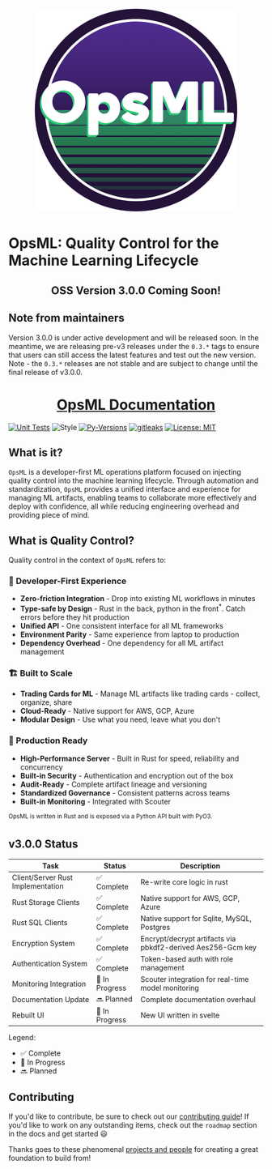 <h1 align="center">
  <br>
  <img src="https://github.com/demml/opsml/blob/main/images/opsml-logo.png?raw=true"  width="400" height="400" alt="opsml logo"/>
  <br>
</h1>

# OpsML: Quality Control for the Machine Learning Lifecycle

<h2 align="center">OSS Version 3.0.0 Coming Soon!</h2>

## **Note from maintainers**

Version 3.0.0 is under active development and will be released soon. In the meantime, we are releasing pre-v3 releases under the `0.3.*` tags to ensure that users can still access the latest features and test out the new version. Note - the `0.3.*` releases are not stable and are subject to change until the final release of v3.0.0.

<h1 align="center"><a href="https://demml.github.io/opsml/">OpsML Documentation</h1>

[![Unit Tests](https://github.com/demml/opsml/actions/workflows/lint-unit-tests.yml/badge.svg)](https://github.com/demml/opsml/actions/workflows/lint-unit-tests.yml)
![Style](https://img.shields.io/badge/code%20style-black-000000.svg)
[![Py-Versions](https://img.shields.io/pypi/pyversions/opsml.svg?color=%2334D058)](https://pypi.org/project/opsml)
[![gitleaks](https://img.shields.io/badge/protected%20by-gitleaks-purple)](https://github.com/zricethezav/gitleaks-action)
[![License: MIT](https://img.shields.io/badge/License-MIT-brightgreen.svg)](https://opensource.org/licenses/MIT)

## **What is it?**

`OpsML` is a developer-first ML operations platform focused on injecting quality control into the machine learning lifecycle. Through automation and standardization, `OpsML` provides a unified interface and experience for managing ML artifacts, enabling teams to collaborate more effectively and deploy with confidence, all while reducing engineering overhead and providing piece of mind.

## **What is Quality Control?**

Quality control in the context of `OpsML` refers to:

### 🎯 Developer-First Experience
- **Zero-friction Integration** - Drop into existing ML workflows in minutes
- **Type-safe by Design** - Rust in the back, python in the front<sup>*</sup>. Catch errors before they hit production
- **Unified API** - One consistent interface for all ML frameworks
- **Environment Parity** - Same experience from laptop to production
- **Dependency Overhead** - One dependency for all ML artifact management

### 🏗️ Built to Scale
- **Trading Cards for ML** - Manage ML artifacts like trading cards - collect, organize, share
- **Cloud-Ready** - Native support for AWS, GCP, Azure
- **Modular Design** - Use what you need, leave what you don't

### 💪 Production Ready
- **High-Performance Server** - Built in Rust for speed, reliability and concurrency
- **Built-in Security** - Authentication and encryption out of the box
- **Audit-Ready** - Complete artifact lineage and versioning
- **Standardized Governance** - Consistent patterns across teams
- **Built-in Monitoring** - Integrated with Scouter
  
<sup>
OpsML is written in Rust and is exposed via a Python API built with PyO3.
</sup>

## v3.0.0 Status

| Task | Status | Description |
|---------|--------|-------------|
| Client/Server Rust Implementation | ✅ Complete  | Re-write core logic in rust |
| Rust Storage Clients  | ✅ Complete | Native support for AWS, GCP, Azure |
| Rust SQL Clients  | ✅ Complete | Native support for Sqlite, MySQL, Postgres |
| Encryption System | ✅ Complete | Encrypt/decrypt artifacts via pbkdf2-derived Aes256-Gcm key |
| Authentication System | ✅ Complete | Token-based auth with role management |
| Monitoring Integration | 🚧 In Progress | Scouter integration for real-time model monitoring |
| Documentation Update | 🔜 Planned | Complete documentation overhaul |
| Rebuilt UI | 🚧 In Progress | New UI written in svelte |

Legend:
- ✅ Complete
- 🚧 In Progress
- 🔜 Planned
  

## Contributing
If you'd like to contribute, be sure to check out our [contributing guide](./CONTRIBUTING.md)! If you'd like to work on any outstanding items, check out the `roadmap` section in the docs and get started :smiley:

Thanks goes to these phenomenal [projects and people](./ATTRIBUTIONS.md) for creating a great foundation to build from!
